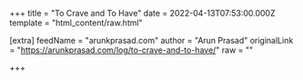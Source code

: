 
+++
title = "To Crave and To Have"
date = 2022-04-13T07:53:00.000Z
template = "html_content/raw.html"

[extra]
feedName = "arunkprasad.com"
author = "Arun Prasad"
originalLink = "https://arunkprasad.com/log/to-crave-and-to-have/"
raw = ""

+++


